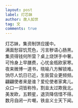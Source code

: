 ```yaml
---
layout: post
label: 灯芯妹
author: 故人如世
tag: 文
comments: true
---
```


灯芯妹，集资制饼应援中。
<br>满面愁容饥荒色，污言秽语心肠黑。
<br>集资得钱何所营？桌上烧饼手中奢。
<br>可怜身上早膳费，心忧金瓶欧家寒。
<br>夜来微博一道书，晓喻八方解锁难。
<br>饷尽人饥日已近，生辰营业更频频。
<br>翩翩使者来是谁？爱伦使者家禽儿。
<br>众口一词皆称怜，割韭太过欺我北。
<br>美发欧，五颗星，退货降信惜不得。
<br>数月自闭一片嘲，铁韭义士天下闻。